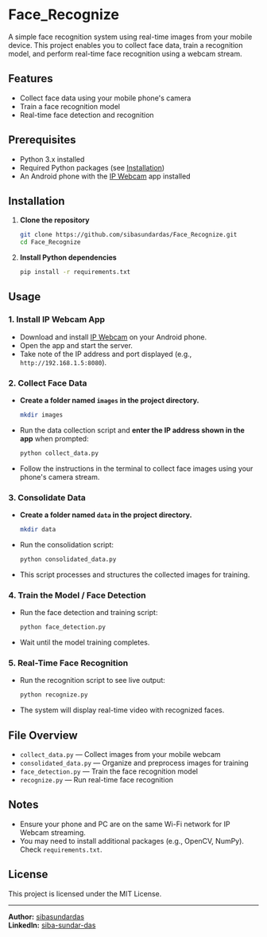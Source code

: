 # Face_Recognize

A simple face recognition system using real-time images from your mobile device. This project enables you to collect face data, train a recognition model, and perform real-time face recognition using a webcam stream.

## Features

- Collect face data using your mobile phone's camera
- Train a face recognition model
- Real-time face detection and recognition

## Prerequisites

- Python 3.x installed
- Required Python packages (see [Installation](#installation))
- An Android phone with the [IP Webcam](https://play.google.com/store/apps/details?id=com.pas.webcam) app installed

## Installation

1. **Clone the repository**
    ```bash
    git clone https://github.com/sibasundardas/Face_Recognize.git
    cd Face_Recognize
    ```

2. **Install Python dependencies**
    ```bash
    pip install -r requirements.txt
    ```

## Usage

### 1. Install IP Webcam App

- Download and install [IP Webcam](https://play.google.com/store/apps/details?id=com.pas.webcam) on your Android phone.
- Open the app and start the server.
- Take note of the IP address and port displayed (e.g., `http://192.168.1.5:8080`).

### 2. Collect Face Data

- **Create a folder named `images` in the project directory.**
    ```bash
    mkdir images
    ```
- Run the data collection script and **enter the IP address shown in the app** when prompted:
    ```bash
    python collect_data.py
    ```
- Follow the instructions in the terminal to collect face images using your phone's camera stream.

### 3. Consolidate Data

- **Create a folder named `data` in the project directory.**
    ```bash
    mkdir data
    ```
- Run the consolidation script:
    ```bash
    python consolidated_data.py
    ```
- This script processes and structures the collected images for training.

### 4. Train the Model / Face Detection

- Run the face detection and training script:
    ```bash
    python face_detection.py
    ```
- Wait until the model training completes.

### 5. Real-Time Face Recognition

- Run the recognition script to see live output:
    ```bash
    python recognize.py
    ```
- The system will display real-time video with recognized faces.

## File Overview

- `collect_data.py` — Collect images from your mobile webcam
- `consolidated_data.py` — Organize and preprocess images for training
- `face_detection.py` — Train the face recognition model
- `recognize.py` — Run real-time face recognition

## Notes

- Ensure your phone and PC are on the same Wi-Fi network for IP Webcam streaming.
- You may need to install additional packages (e.g., OpenCV, NumPy). Check `requirements.txt`.

## License

This project is licensed under the MIT License.

---

**Author:** [sibasundardas](https://github.com/sibasundardas)  
**LinkedIn:** [siba-sundar-das](https://www.linkedin.com/in/siba-sundar-das)
